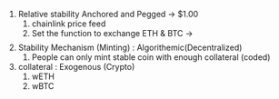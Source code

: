 1. Relative stability Anchored and Pegged -> $1.00
   1. chainlink price feed
   2. Set the function to exchange ETH & BTC -> $$$$
2. Stability Mechanism (Minting) : Algorithemic(Decentralized)
   1. People can only mint stable coin with enough collateral (coded)
3. collateral : Exogenous (Crypto)
   1. wETH
   2. wBTC
